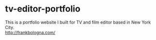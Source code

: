 # tv-editor-portfolio
This is a portfolio website I built for TV and film editor based in New York City.<br>
http://frankbologna.com/ 
